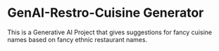 # GenAI-Restro-Cuisine Generator
This is a Generative AI Project that gives suggestions for fancy cuisine names based on fancy ethnic restaurant names. 
